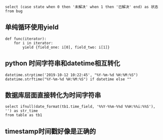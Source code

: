 ```  
select (case state when 0 then '未解决' when 1 then '已解决' end) as 状态
from bug
```  

##  单纯循环使用yield  
```  
def func(iterator):
    for i in iterator:
        yield {field_one: i[0], field_two: i[1]}  
```  

## python 时间字符串和datetime相互转化  
```  
datetime.strptime('2019-10-12 10:22:45', "%Y-%m-%d %H:%M:%S")
datetime.strftime("%Y-%m-%d %H:%M:%S") if datetime else ""
```  

## 数据库层面直接转化为时间字符串  
```  
select ifnull(date_format(tb1.time_field, '%%Y-%%m-%%d %%H:%%i:%%S'), '') as str_time
from table as tb1
```  

## timestamp时间戳好像是正确的  


